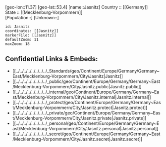 ﻿---
location: [53.4,11.37] 
mapzoom: [7,12] 
mapmarker: city 
type: City
tags:
- geo/City


SpocWebEntityId: 31168
isDeleted: false
confidential: public

---
[geo-lon::11.37] 
[geo-lat::53.4] 
[name::Jasnitz] 
Country :: [[Germany]]  
State :: [[Mecklenburg-Vorpommern]]  
[Population::] 
[Unknown::] 


```leaflet
id: Jasnitz
coordinates: [[Jasnitz]] 
markerFile: [[Jasnitz]] 
defaultZoom: 11 
maxZoom: 18
```


## Confidential Links & Embeds: 
- [[../../../../../../../../_Standards/geo/Continent/Europe/Germany/Germany~East/Mecklenburg-Vorpommern/City/Jasnitz|Jasnitz]] 
- [[../../../../../../../../_public/geo/Continent/Europe/Germany/Germany~East/Mecklenburg-Vorpommern/City/Jasnitz.public|Jasnitz.public]] 
- [[../../../../../../../../_internal/geo/Continent/Europe/Germany/Germany~East/Mecklenburg-Vorpommern/City/Jasnitz.internal|Jasnitz.internal]] 
- [[../../../../../../../../_protect/geo/Continent/Europe/Germany/Germany~East/Mecklenburg-Vorpommern/City/Jasnitz.protect|Jasnitz.protect]] 
- [[../../../../../../../../_private/geo/Continent/Europe/Germany/Germany~East/Mecklenburg-Vorpommern/City/Jasnitz.private|Jasnitz.private]] 
- [[../../../../../../../../_personal/geo/Continent/Europe/Germany/Germany~East/Mecklenburg-Vorpommern/City/Jasnitz.personal|Jasnitz.personal]] 
- [[../../../../../../../../_secret/geo/Continent/Europe/Germany/Germany~East/Mecklenburg-Vorpommern/City/Jasnitz.secret|Jasnitz.secret]] 
